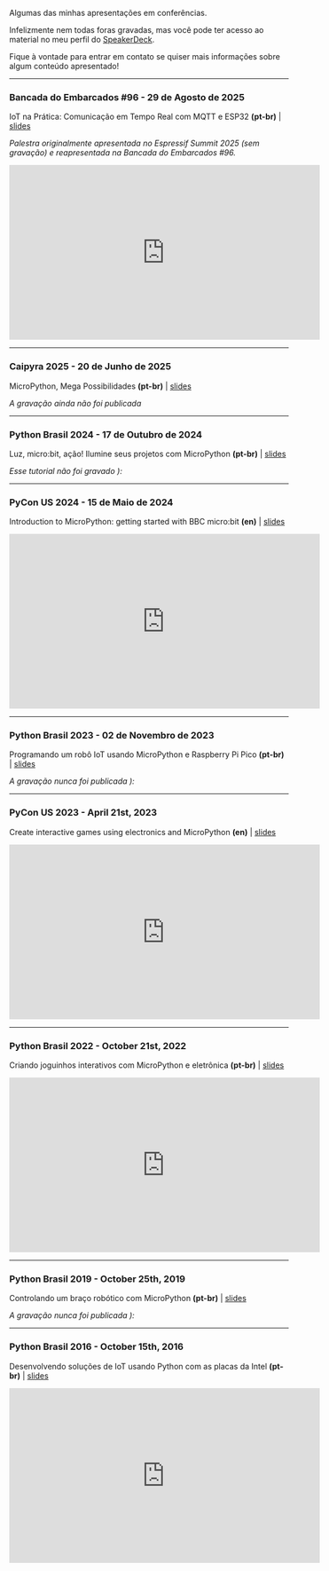 <!--
.. title: Palestras e Tutoriais
.. slug: apresentações
.. status: published
.. tags:
.. category:
.. type: page
-->

Algumas das minhas apresentações em conferências.

Infelizmente nem todas foras gravadas, mas você pode ter acesso ao material no meu perfil do [SpeakerDeck](https://speakerdeck.com/julianaklulo).

Fique à vontade para entrar em contato se quiser mais informações sobre algum conteúdo apresentado!

---

### Bancada do Embarcados #96 - 29 de Agosto de 2025
IoT na Prática: Comunicação em Tempo Real com MQTT e ESP32 **(pt-br)** | [slides](https://speakerdeck.com/julianaklulo/espressif-summit-2025-sistemas-iot-com-esp2-e-comunicacao-via-mqtt)

*Palestra originalmente apresentada no Espressif Summit 2025 (sem gravação) e reapresentada na Bancada do Embarcados #96.*

<iframe width="560" height="315" src="https://www.youtube.com/embed/DEbXrpZKX8g" title="YouTube video player" frameborder="0" allow="accelerometer; autoplay; clipboard-write; encrypted-media; gyroscope; picture-in-picture; web-share" referrerpolicy="strict-origin-when-cross-origin" allowfullscreen></iframe>

---

### Caipyra 2025 - 20 de Junho de 2025
MicroPython, Mega Possibilidades **(pt-br)** | [slides](https://speakerdeck.com/julianaklulo/caipyra-2025-micropython-mega-possibilidades)

*A gravação ainda não foi publicada*

---

### Python Brasil 2024 - 17 de Outubro de 2024
Luz, micro:bit, ação! Ilumine seus projetos com MicroPython **(pt-br)** | [slides](https://speakerdeck.com/julianaklulo/python-brasil-2024-luz-micro-bit-acao-ilumine-seus-projetos-com-micropython)

*Esse tutorial não foi gravado ):*

---

### PyCon US 2024 - 15 de Maio de 2024
Introduction to MicroPython: getting started with BBC micro:bit **(en)** | [slides](https://speakerdeck.com/julianaklulo/pycon-us-2024-introduction-to-micropython-getting-started-with-bbc-micro-bit)

<iframe width="560" height="315" src="https://www.youtube.com/embed/7g2YCygot5s" title="YouTube video player" frameborder="0" allow="accelerometer; autoplay; clipboard-write; encrypted-media; gyroscope; picture-in-picture; web-share" referrerpolicy="strict-origin-when-cross-origin" allowfullscreen></iframe>

---

### Python Brasil 2023 - 02 de Novembro de 2023
Programando um robô IoT usando MicroPython e Raspberry Pi Pico **(pt-br)** | [slides](https://speakerdeck.com/julianaklulo/python-brasil-2023-programando-um-robo-iot-usando-micropython-e-raspberry-pi-pico)

*A gravação nunca foi publicada ):*

---

### PyCon US 2023 - April 21st, 2023
Create interactive games using electronics and MicroPython **(en)** | [slides](https://speakerdeck.com/julianaklulo/pycon-us-2023-create-interactive-games-using-electronics-and-micropython)

<iframe width="560" height="315" src="https://www.youtube.com/embed/teALLngESw0" title="YouTube video player" frameborder="0" allow="accelerometer; autoplay; clipboard-write; encrypted-media; gyroscope; picture-in-picture; web-share" allowfullscreen></iframe>

---

### Python Brasil 2022 - October 21st, 2022
Criando joguinhos interativos com MicroPython e eletrônica **(pt-br)** | [slides](https://speakerdeck.com/julianaklulo/python-brasil-2019-criando-joguinhos-interativos-com-eletronica-e-micropython)

<iframe width="560" height="315" src="https://www.youtube.com/embed/0eqef6aCK44" title="YouTube video player" frameborder="0" allow="accelerometer; autoplay; clipboard-write; encrypted-media; gyroscope; picture-in-picture; web-share" allowfullscreen></iframe>

---

### Python Brasil 2019 - October 25th, 2019
Controlando um braço robótico com MicroPython **(pt-br)** | [slides](https://speakerdeck.com/julianaklulo/pybr-2019-controlando-um-braco-robotico-com-micropython)

*A gravação nunca foi publicada ):*

---

### Python Brasil 2016 - October 15th, 2016
Desenvolvendo soluções de IoT usando Python com as placas da Intel **(pt-br)** | [slides](https://speakerdeck.com/julianaklulo/python-brasil-2016-desenvolvendo-solucoes-de-iot-usando-python-com-as-placas-da-intel)

<iframe width="560" height="315" src="https://www.youtube.com/embed/L9RLlpc0QV8" title="YouTube video player" frameborder="0" allow="accelerometer; autoplay; clipboard-write; encrypted-media; gyroscope; picture-in-picture; web-share" allowfullscreen></iframe>

